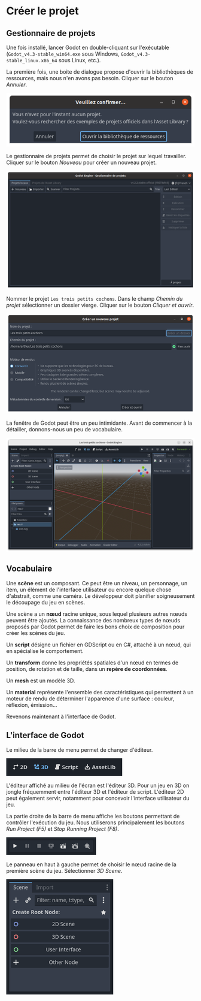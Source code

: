 # Créer le projet

## Gestionnaire de projets

Une fois installé, lancer Godot en double-cliquant sur l'exécutable (`Godot_v4.3-stable_win64.exe` sous Windows, `Godot_v4.3-stable_linux.x86_64` sous Linux, etc.).

La première fois, une boite de dialogue propose d'ouvrir la bibliothèques de ressources, mais nous n'en avons pas besoin.
Cliquer sur le bouton _Annuler_. 

![](images/decouverte-godot-01.png)

Le gestionnaire de projets permet de choisir le projet sur lequel travailler.
Cliquer sur le bouton _Nouveau_ pour créer un nouveau projet.

![](images/decouverte-godot-02.png)

Nommer le projet `Les trois petits cochons`.
Dans le champ _Chemin du projet_ sélectionner un dossier vierge.
Cliquer sur le bouton _Cliquer et ouvrir_.

![](images/decouverte-godot-04.png)

La fenêtre de Godot peut être un peu intimidante.
Avant de commencer à la détailler, donnons-nous un peu de vocabulaire.

![](images/decouverte-godot-05.png)

## Vocabulaire

Une **scène** est un composant.
Ce peut être un niveau, un personnage, un item, un élément de l'interface utilisateur ou encore quelque chose d'abstrait, comme une caméra.
Le développeur doit planifier soigneusement le découpage du jeu en scènes.

Une scène a un **nœud** racine unique, sous lequel plusieurs autres nœuds peuvent être ajoutés.
La connaissance des nombreux types de nœuds proposés par Godot permet de faire les bons choix de composition pour créer les scènes du jeu.

Un **script** désigne un fichier en GDScript ou en C#, attaché à un nœud, qui en spécialise le comportement.

Un **transform** donne les propriétés spatiales d'un nœud en termes de position, de rotation et de taille, dans un **repère de coordonnées**.

Un **mesh** est un modèle 3D.

Un **material** représente l'ensemble des caractéristiques qui permettent à un moteur de rendu de déterminer l'apparence d'une surface : couleur, réflexion, émission...

Revenons maintenant à l'interface de Godot.

## L'interface de Godot

Le milieu de la barre de menu permet de changer d'éditeur.

![](images/editors.png)

L'éditeur affiché au milieu de l'écran est l'éditeur 3D.
Pour un jeu en 3D on jongle fréquemment entre l'éditeur 3D et l'éditeur de script.
L'éditeur 2D peut également servir, notamment pour concevoir l'interface utilisateur du jeu.

La partie droite de la barre de menu affiche les boutons permettant de contrôler l'exécution du jeu.
Nous utiliserons principalement les boutons _Run Project (F5)_ et _Stop Running Project (F8)_.

![](images/run-configurations.png)

Le panneau en haut à gauche permet de choisir le nœud racine de la première scène du jeu.
Sélectionner _3D Scene_.

![](images/create-root-node.png)
